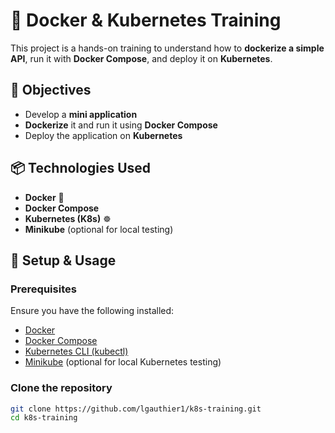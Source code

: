 # 🚀 Docker & Kubernetes Training

This project is a hands-on training to understand how to **dockerize a simple API**, run it with **Docker Compose**, and deploy it on **Kubernetes**.

## 📌 Objectives  
- Develop a **mini application**  
- **Dockerize** it and run it using **Docker Compose**  
- Deploy the application on **Kubernetes**  

## 📦 Technologies Used  
- **Docker** 🐳  
- **Docker Compose**  
- **Kubernetes (K8s)** ☸️  
- **Minikube** (optional for local testing)  

## 📖 Setup & Usage  

### Prerequisites  
Ensure you have the following installed:  
- [Docker](https://docs.docker.com/get-docker/)  
- [Docker Compose](https://docs.docker.com/compose/install/)  
- [Kubernetes CLI (kubectl)](https://kubernetes.io/docs/tasks/tools/install-kubectl/)  
- [Minikube](https://minikube.sigs.k8s.io/docs/start/) (optional for local Kubernetes testing)  

### Clone the repository  
```bash
git clone https://github.com/lgauthier1/k8s-training.git
cd k8s-training
```
